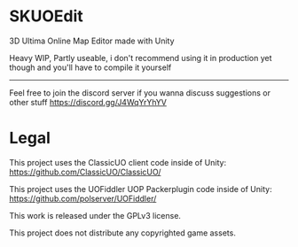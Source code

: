 # SKUOEdit
3D Ultima Online Map Editor made with Unity

Heavy WIP, Partly useable, i don't recommend using it in production yet though and you'll have to compile it yourself

---
Feel free to join the discord server if you wanna discuss suggestions or other stuff https://discord.gg/J4WqYrYhYV


# Legal
This project uses the ClassicUO client code inside of Unity: https://github.com/ClassicUO/ClassicUO/

This project uses the UOFiddler UOP Packerplugin code inside of Unity: https://github.com/polserver/UOFiddler/

This work is released under the GPLv3 license. 

This project does not distribute any copyrighted game assets.

